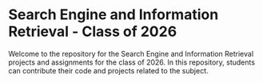 # Search Engine and Information Retrieval - Class of 2026

Welcome to the repository for the Search Engine and Information Retrieval projects and assignments for the class of 2026. In this repository, students can contribute their code and projects related to the subject.

